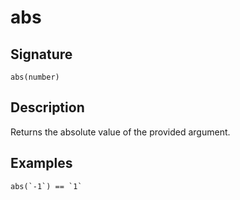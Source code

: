 # abs

## Signature

`abs(number)`

## Description

Returns the absolute value of the provided argument.

## Examples

```
abs(`-1`) == `1`
```
